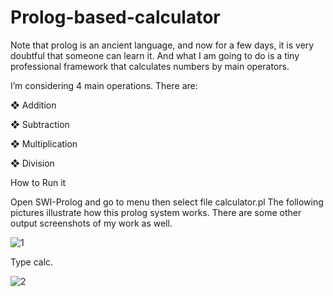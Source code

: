 # Prolog-based-calculator

Note that prolog is an ancient language, and now for a few days, it is very doubtful that someone can 
learn it. And what I am going to do is a tiny professional framework that calculates numbers by main 
operators.

I’m considering 4 main operations. There are:

❖ Addition

❖ Subtraction

❖ Multiplication

❖ Division


How to Run it


Open SWI-Prolog and go to menu then select file calculator.pl
The following pictures illustrate how this prolog system works. There are some other output screenshots 
of my work as well.


![1](https://user-images.githubusercontent.com/80207262/177050624-f6827350-aec6-417b-ac22-7f22da0762d9.PNG)


Type calc.

![2](https://user-images.githubusercontent.com/80207262/177050660-a89e7806-d6f6-4a48-883b-a347a2b5444c.PNG)





